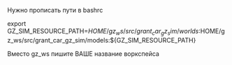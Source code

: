 Нужно прописать пути в bashrc

export GZ_SIM_RESOURCE_PATH=$HOME/gz_ws/src/grant_car_gz_sim/worlds:$HOME/gz_ws/src/grant_car_gz_sim/models:${GZ_SIM_RESOURCE_PATH}

Вместо gz_ws пишите ВАШЕ название воркспейса